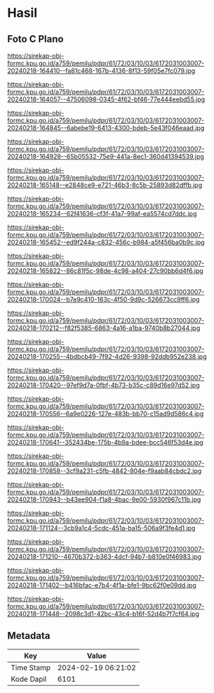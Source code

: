 # Hasil

## Foto C Plano

https://sirekap-obj-formc.kpu.go.id/a759/pemilu/pdpr/61/72/03/10/03/6172031003007-20240218-164410--fa81c468-167b-4136-8f13-59f05e7fc079.jpg

https://sirekap-obj-formc.kpu.go.id/a759/pemilu/pdpr/61/72/03/10/03/6172031003007-20240218-164057--47506098-0345-4f62-bf46-77e444eebd55.jpg

https://sirekap-obj-formc.kpu.go.id/a759/pemilu/pdpr/61/72/03/10/03/6172031003007-20240218-164845--6abebe19-6413-4300-bdeb-5e43f046eaad.jpg

https://sirekap-obj-formc.kpu.go.id/a759/pemilu/pdpr/61/72/03/10/03/6172031003007-20240218-164928--65b05532-75e9-441a-8ec1-360d41394539.jpg

https://sirekap-obj-formc.kpu.go.id/a759/pemilu/pdpr/61/72/03/10/03/6172031003007-20240218-165148--e2848ce9-e721-46b3-8c5b-25893d82dffb.jpg

https://sirekap-obj-formc.kpu.go.id/a759/pemilu/pdpr/61/72/03/10/03/6172031003007-20240218-165234--62f41636-cf3f-41a7-99af-ea5574cd7ddc.jpg

https://sirekap-obj-formc.kpu.go.id/a759/pemilu/pdpr/61/72/03/10/03/6172031003007-20240218-165452--ed9f244a-c832-456c-b984-a5f456ba0b9c.jpg

https://sirekap-obj-formc.kpu.go.id/a759/pemilu/pdpr/61/72/03/10/03/6172031003007-20240218-165822--86c81f5c-98de-4c98-a404-27c90bb6d4f6.jpg

https://sirekap-obj-formc.kpu.go.id/a759/pemilu/pdpr/61/72/03/10/03/6172031003007-20240218-170024--b7e9c410-163c-4f50-9d9c-526673cc9ff6.jpg

https://sirekap-obj-formc.kpu.go.id/a759/pemilu/pdpr/61/72/03/10/03/6172031003007-20240218-170212--f82f5385-6863-4a16-a1ba-9740b8b27044.jpg

https://sirekap-obj-formc.kpu.go.id/a759/pemilu/pdpr/61/72/03/10/03/6172031003007-20240218-170255--4bdbcb49-7f92-4d26-9398-92ddb952e238.jpg

https://sirekap-obj-formc.kpu.go.id/a759/pemilu/pdpr/61/72/03/10/03/6172031003007-20240218-170420--97ef9d7a-0fbf-4b73-b35c-c89d16e97d52.jpg

https://sirekap-obj-formc.kpu.go.id/a759/pemilu/pdpr/61/72/03/10/03/6172031003007-20240218-170556--6a9e0226-127e-483b-bb70-c15ad9d586c4.jpg

https://sirekap-obj-formc.kpu.go.id/a759/pemilu/pdpr/61/72/03/10/03/6172031003007-20240218-170641--352434be-175b-4b9a-bdee-bcc546f53d4e.jpg

https://sirekap-obj-formc.kpu.go.id/a759/pemilu/pdpr/61/72/03/10/03/6172031003007-20240218-170858--3cf9a231-c5fb-4842-804e-f9aab84cbdc2.jpg

https://sirekap-obj-formc.kpu.go.id/a759/pemilu/pdpr/61/72/03/10/03/6172031003007-20240218-170943--b43ee904-f1a8-4bac-9e00-5930f967c11b.jpg

https://sirekap-obj-formc.kpu.go.id/a759/pemilu/pdpr/61/72/03/10/03/6172031003007-20240218-171124--3cb9a1c4-5cdc-451a-ba15-506a9f3fe4d1.jpg

https://sirekap-obj-formc.kpu.go.id/a759/pemilu/pdpr/61/72/03/10/03/6172031003007-20240218-171210--4670b372-b363-4dcf-94b7-b810e0f46983.jpg

https://sirekap-obj-formc.kpu.go.id/a759/pemilu/pdpr/61/72/03/10/03/6172031003007-20240218-171402--b416bfac-e7b4-4f1a-bfe1-9bc62f0e09dd.jpg

https://sirekap-obj-formc.kpu.go.id/a759/pemilu/pdpr/61/72/03/10/03/6172031003007-20240218-171448--2098c3d1-42bc-43c4-b16f-52d4b7f7cf64.jpg


## Metadata

| Key        | Value               |
| ---------- | ------------------- |
| Time Stamp | 2024-02-19 06:21:02 |
| Kode Dapil | 6101                |



